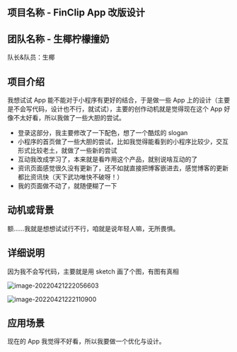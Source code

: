 ## 项目名称 - FinClip App 改版设计

## 团队名称 - 生椰柠檬撞奶

队长&队员：生椰

## 项目介绍

我想试试 App 能不能对于小程序有更好的结合，于是做一些 App 上的设计（主要是不会写代码，设计也不行，就试试），主要的创作动机就是觉得现在这个 App 好像不太好看，所以我做了一些大胆的尝试。

- 登录这部分，我主要修改了一下配色，想了一个酷炫的 slogan
- 小程序的首页做了一些大胆的尝试，比如我觉得能看到的小程序比较少，交互形式比较老土，就做了一些新的尝试
- 互动我改成学习了，本来就是看咋用这个产品，就别说啥互动的了
- 资讯页面感觉很久没有更新了，还不如就直接把博客嵌进去，感觉博客的更新都比资讯快（天下武功唯快不破呀！）
- 我的页面做不动了，就随便糊了一下

## 动机或背景

额……我就是想想试试行不行，咱就是说年轻人嘛，无所畏惧。

## 详细说明

因为我不会写代码，主要就是用 sketch 画了个图，有图有真相

![image-20220421222056603](https://cdn.jsdelivr.net/gh/tvvvvcold/picbed/image-20220421222056603.png)

![image-20220421222110900](https://cdn.jsdelivr.net/gh/tvvvvcold/picbed/image-20220421222110900.png)




## 应用场景

现在的 App 我觉得不好看，所以我要做一个优化与设计。

